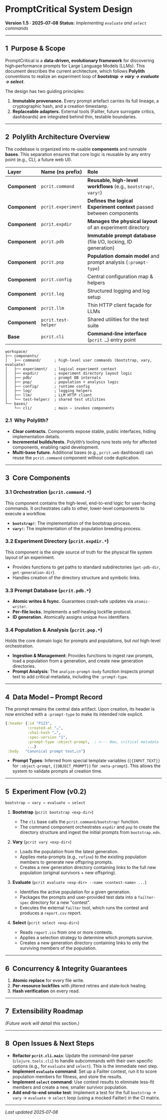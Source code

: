 # PromptCritical System Design

**Version 1.5 · 2025‑07‑08**
**Status:** *Implementing `evaluate` and `select` commands*

---

## 1  Purpose & Scope

PromptCritical is a **data‑driven, evolutionary framework** for discovering high‑performance prompts for Large Language Models (LLMs). This document describes the current architecture, which follows **Polylith** conventions to realize an experiment loop of ***bootstrap → vary → evaluate → select***.

The design has two guiding principles:

1.  **Immutable provenance.** Every prompt artefact carries its full lineage, a cryptographic hash, and a creation timestamp.
2.  **Replaceable adapters.** External tools (Failter, future surrogate critics, dashboards) are integrated behind thin, testable boundaries.

---

## 2  Polylith Architecture Overview

The codebase is organized into re-usable **components** and runnable **bases**. This separation ensures that core logic is reusable by any entry point (e.g., CLI, a future web UI).

| Layer | Name (ns prefix) | Role |
| :--- | :--- | :--- |
| **Component** | `pcrit.command` | **Reusable, high-level workflows** (e.g., `bootstrap!`, `vary!`) |
| **Component** | `pcrit.experiment` | **Defines the logical Experiment context** passed between components |
| **Component** | `pcrit.expdir` | **Manages the physical layout** of an experiment directory |
| **Component** | `pcrit.pdb` | **Immutable prompt database** (file I/O, locking, ID generation) |
| **Component** | `pcrit.pop` | **Population domain model** and prompt analysis (`:prompt-type`) |
| **Component** | `pcrit.config` | Central configuration map & helpers |
| **Component** | `pcrit.log` | Structured logging and log setup |
| **Component** | `pcrit.llm` | Thin HTTP client façade for LLMs |
| **Component** | `pcrit.test-helper` | Shared utilities for the test suite |
| **Base** | `pcrit.cli` | **Command‑line interface** (`pcrit …`) entry point |

```
workspace/
├── components/
│   ├── command/      ; high-level user commands (bootstrap, vary, evaluate)
│   ├── experiment/   ; logical experiment context
│   ├── expdir/       ; experiment directory layout logic
│   ├── pdb/          ; prompt DB internals
│   ├── pop/          ; population + analysis logic
│   ├── config/       ; runtime config
│   ├── log/          ; logging helpers
│   ├── llm/          ; LLM HTTP client
│   └── test-helper/  ; shared test utilities
└── bases/
    └── cli/          ; main – invokes components
```

### 2.1  Why Polylith?

*   **Clear contracts.** Components expose stable, public interfaces, hiding implementation details.
*   **Incremental builds/tests.** Polylith’s tooling runs tests only for affected components, enabling rapid development.
*   **Multi‑base future.** Additional bases (e.g., `pcrit.web` dashboard) can reuse the `pcrit.command` component without code duplication.

---

## 3  Core Components

### 3.1 Orchestration (`pcrit.command.*`)

This component contains the high-level, end-to-end logic for user-facing commands. It orchestrates calls to other, lower-level components to execute a workflow.
*   **`bootstrap!`**: The implementation of the bootstrap process.
*   **`vary!`**: The implementation of the population breeding process.

### 3.2 Experiment Directory (`pcrit.expdir.*`)

This component is the single source of truth for the physical file system layout of an experiment.
*   Provides functions to get paths to standard subdirectories (`get-pdb-dir`, `get-generation-dir`).
*   Handles creation of the directory structure and symbolic links.

### 3.3 Prompt Database (`pcrit.pdb.*`)

*   **Atomic writes & fsync.** Guarantees crash‑safe updates via `atomic-write!`.
*   **Per‑file locks.** Implements a self‑healing lockfile protocol.
*   **ID generation.** Atomically assigns unique `Pnnn` identifiers.

### 3.4 Population & Analysis (`pcrit.pop.*`)

Holds the core domain logic for prompts and populations, but *not* high-level orchestration.
*   **Ingestion & Management**: Provides functions to ingest raw prompts, load a population from a generation, and create new generation directories.
*   **Prompt Analysis**: The `analyze-prompt-body` function inspects prompt text to add critical metadata, including the `:prompt-type`.

---

## 4  Data Model – Prompt Record

The prompt remains the central data artifact. Upon creation, its header is now enriched with a `:prompt-type` to make its intended role explicit.

```clojure
{:header {:id "P123",
          :created-at "…",
          :sha1-hash "…",
          :spec-version "1",
          :prompt-type :object-prompt,  ; <--- New, critical metadata
          ...}
 :body   "Canonical prompt text…\n"}
```

*   **Prompt Types**: Inferred from special template variables (`{{INPUT_TEXT}}` for `:object-prompt`, `{{OBJECT_PROMPT}}` for `:meta-prompt`). This allows the system to validate prompts at creation time.

---

## 5  Experiment Flow (v0.2)

```
bootstrap → vary → evaluate → select
```

1.  **Bootstrap** (`pcrit bootstrap <exp-dir>`)
    *   The `cli` base calls the `pcrit.command/bootstrap!` function.
    *   The command component orchestrates `expdir` and `pop` to create the directory structure and ingest the initial prompts from `bootstrap.edn`.

2.  **Vary** (`pcrit vary <exp-dir>`)
    *   Loads the population from the latest generation.
    *   Applies meta-prompts (e.g., `refine`) to the existing population members to generate new offspring prompts.
    *   Creates a new generation directory containing links to the full new population (original survivors + new offspring).

3.  **Evaluate** (`pcrit evaluate <exp-dir> --name <contest-name> ...`)
    *   Identifies the active population for a given generation.
    *   Packages the prompts and user-provided test data into a `failter-spec` directory for a new "contest".
    *   Executes the external `failter` tool, which runs the contest and produces a `report.csv` report.

4.  **Select** (`pcrit select <exp-dir>`)
    *   Reads `report.csv` from one or more contests.
    *   Applies a selection strategy to determine which prompts survive.
    *   Creates a new generation directory containing links to only the surviving members of the population.

---

## 6  Concurrency & Integrity Guarantees

1.  **Atomic replace** for every file write.
2.  **Per‑resource lockfiles** with jittered retries and stale‑lock healing.
3.  **Hash verification** on every read.

---

## 7  Extensibility Roadmap

*(Future work will detail this section.)*

---

## 8  Open Issues & Next Steps

*   **Refactor `pcrit.cli.main`**: Update the command-line parser (`clojure.tools.cli`) to handle subcommands with their own specific options (e.g., for `evaluate` and `select`). This is the immediate next step.
*   **Implement `evaluate` command**: Set up a Failter contest, run it to score population members for fitness, and store the results.
*   **Implement `select` command**: Use contest results to eliminate less-fit members and create a new, smaller survivor population.
*   **Add end‑to‑end smoke test**: Implement a test for the full `bootstrap` → `vary` → `evaluate` → `select` loop (using a mocked Failter) in the CI matrix.

---

*Last updated 2025‑07‑08*
